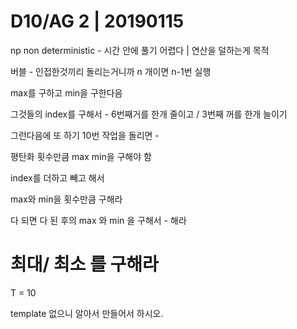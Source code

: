 # D10/AG 2 | 20190115 

np non deterministic - 시간 안에 풀기 어렵다  | 연산을 덜하는게 목적

버블 - 인접한것끼리 돌리는거니까 n 개이면 n-1번 실행



max를 구하고 min을 구한다음

그것들의 index를 구해서 - 6번째거를 한개 줄이고 / 3번째 꺼를 한개 늘이기

그런다음에 또 하기 10번 작업을 돌리면 - 

평탄화 횟수만큼 max min을 구해야 함

index를 더하고 빼고 해서

max와 min을 횟수만큼 구해라

다 되면 다 된 후의 max 와 min 을 구해서 - 해라 

# 최대/ 최소 를 구해라 

T = 10

template 없으니 알아서 만들어서 하시오.

